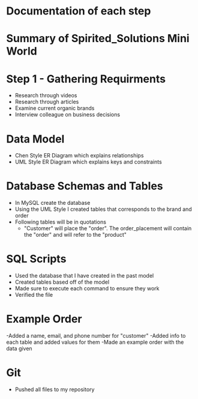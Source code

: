 # Documentation of each step

# Summary of Spirited_Solutions Mini World

# Step 1 - Gathering Requirments

- Research through videos
- Research through articles
- Examine current organic brands
- Interview colleague on business decisions

# Data Model

- Chen Style ER Diagram which explains relationships
- UML Style ER Diagram which explains keys and constraints

# Database Schemas and Tables

- In MySQL create the database
- Using the UML Style I created tables that corresponds to the brand and order
- Following tables will be in quotations
    - "Customer" will place the "order". The order_placement will contain the "order" and will refer to the "product"

# SQL Scripts

- Used the database that I have created in the past model
- Created tables based off of the model
- Made sure to execute each command to ensure they work
- Verified the file

# Example Order

-Added a name, email, and phone number for "customer"
-Added info to each table and added values for them
-Made an example order with the data given

# Git

- Pushed all files to my repository
